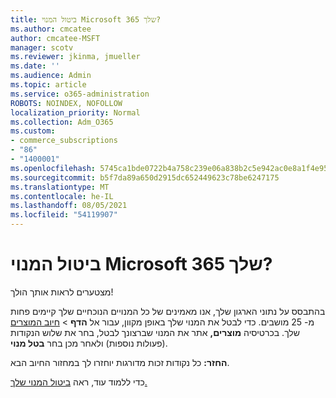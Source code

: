 ```yaml
---
title: ביטול המנוי Microsoft 365 שלך?
ms.author: cmcatee
author: cmcatee-MSFT
manager: scotv
ms.reviewer: jkinma, jmueller
ms.date: ''
ms.audience: Admin
ms.topic: article
ms.service: o365-administration
ROBOTS: NOINDEX, NOFOLLOW
localization_priority: Normal
ms.collection: Adm_O365
ms.custom:
- commerce_subscriptions
- "86"
- "1400001"
ms.openlocfilehash: 5745ca1bde0722b4a758c239e06a838b2c5e942ac0e8a1f4e953fcccb978b41e
ms.sourcegitcommit: b5f7da89a650d2915dc652449623c78be6247175
ms.translationtype: MT
ms.contentlocale: he-IL
ms.lasthandoff: 08/05/2021
ms.locfileid: "54119907"
---
```

# <a name="canceling-your-microsoft-365-subscription"></a>ביטול המנוי Microsoft 365 שלך?

מצטערים לראות אותך הולך!
  
בהתבסס על נתוני הארגון שלך, אנו מאמינים של כל המנויים הנוכחיים שלך קיימים פחות מ- 25 מושבים. כדי לבטל את המנוי שלך באופן מקוון, עבור אל **הדף** \> [חיוב המוצרים](https://go.microsoft.com/fwlink/p/?linkid=842054) שלך. בכרטיסיה **מוצרים,** אתר את המנוי שברצונך לבטל, בחר את שלוש הנקודות (פעולות נוספות) ולאחר מכן בחר **בטל מנוי**.
  
**החזר:** כל נקודות זכות מדורגות יוחזרו לך במחזור החיוב הבא.

כדי ללמוד עוד, ראה [ביטול המנוי שלך.](/microsoft-365/commerce/subscriptions/cancel-your-subscription)